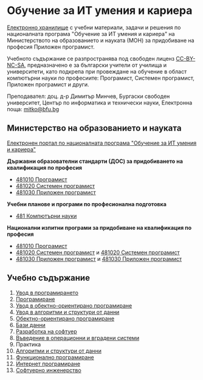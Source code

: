 # Обучение за ИТ умения и кариера
[Електронно хранилище](https://github.com/dimitarminchev/ITCareer/) с учебни материали, задачи и решения по националната програма "Обучение за ИТ умения и кариера" на Министерството на образованието и науката (МОН) за придобиване на професия Приложен програмист.

Учебното съдържание се разпространява под свободен лиценз [CC-BY-NC-SA](https://creativecommons.org/licenses/by-nc-sa/4.0/), предназначено e за български учители от училища и университети, като подкрепа при провеждане на обучение в област компютърни науки по професиите: Програмист, Системен програмист, Приложен програмист и други.

Преподавател: доц. д-р Димитър Минчев, Бургаски свободен университет, Център по информатика и технически науки, Eлектронна поща: [mitko@bfu.bg](mitko@bfu.bg)

## Министерство на образованието и науката
[Електронен портал по националната програма "Обучение за ИТ умения и кариера"](https://it-kariera.mon.bg/e-learning/)

**Държавни образователни стандарти (ДОС) за придобиването на квалификация по професия**
* [481010 Програмист](https://mon.bg/upload/20762/dos\_481010.pdf)
* [481020 Системен програмист](https://mon.bg/upload/18055/dos\_481020\_SystemenProgramist.pdf)
* [481030 Приложен програмист](https://mon.bg/upload/14210/dos\_481030.pdf)

**Учебни планове и програми по професионална подготовка**
* [481 Компютърни науки](https://mon.bg/upload/23951/481-2020.zip)

**Национални изпитни програми за придобиване на квалификация по професия**
* [481010 Програмист](https://mon.bg/upload/25470/nip\_programist\_010321.pdf)
* [481020 Системен програмист](https://mon.bg/upload/28773/nip\_4810201-3spk\_251121.pdf) и [481020 Системен програмист](https://mon.bg/upload/3442/nip\_4810201\_IIIst.pdf)
* [481030 Приложен програмист](https://mon.bg/upload/28774/nip\_4810301-3spk\_251121.pdf) и [481030 Приложен програмист](https://mon.bg/upload/22383/NIP\_481030-2020.pdf)

## Учебно съдържание
1. [Увод в програмирането](<01. Увод в програмирането>)
2. [Програмиране](<02. Програмиране>)
3. [Увод в обектно-ориентирано програмиране](<03. Увод в обектно-ориентирано програмиране>)
4. [Увод в алгоритми и структури от данни](<04. Увод в алгоритми и структури от данни>)
5. [Обектно-ориентирано програмиране](<05. Обектно-ориентирано програмиране>)
6. [Бази данни](<06. Бази данни>)
7. [Разработка на софтуер](<07. Разработка на софтуер>)
8. [Въведение в операционни и вградени системи](<08. Операционни и вградени системи>)
9. Практика
10. [Алгоритми и структури от данни](<10. Алгоритми и структури от данни>)
11. [Функционално програмиране](<11. Функционално програмиране>)
12. [Интернет програмиране](<12. Интернет програмиране>)
13. [Софтуерно инженерство](13.%20Software%20Engineering)
